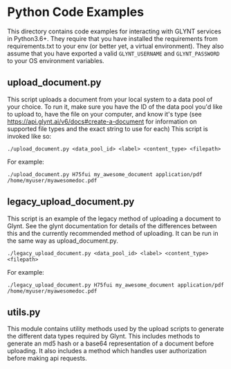 # Python Code Examples

This directory contains code examples for interacting with GLYNT services in
Python3.6+. They require that you have installed the requirements from
requirements.txt to your env (or better yet, a virtual environment). They also
assume that you have exported a valid `GLYNT_USERNAME` and `GLYNT_PASSWORD` to
your OS environment variables.

## upload_document.py

This script uploads a document from your local system to a data pool of your
choice. To run it, make sure you have the ID of the data pool you'd like to
upload to, have the file on your computer, and know it's type (see
https://api.glynt.ai/v6/docs#create-a-document for information on supported
file types and the exact string to use for each) This script is invoked like
so:

```shell
./upload_document.py <data_pool_id> <label> <content_type> <filepath>
```
For example:
```shell
./upload_document.py H75fui my_awesome_document application/pdf /home/myuser/myawesomedoc.pdf
```

## legacy_upload_document.py

This script is an example of the legacy method of uploading a document to Glynt.
See the glynt documentation for details of the differences between this and the
currently recommended method of uploading. It can be run in the same way as
upload_document.py.

```shell
./legacy_upload_document.py <data_pool_id> <label> <content_type> <filepath>
```
For example:
```shell
./legacy_upload_document.py H75fui my_awesome_document application/pdf /home/myuser/myawesomedoc.pdf
```

## utils.py

This module contains utility methods used by the upload scripts to generate the
different data types required by Glynt. This includes methods to generate an
md5 hash or a base64 representation of a document before uploading. It also
includes a method which handles user authorization before making api requests.
